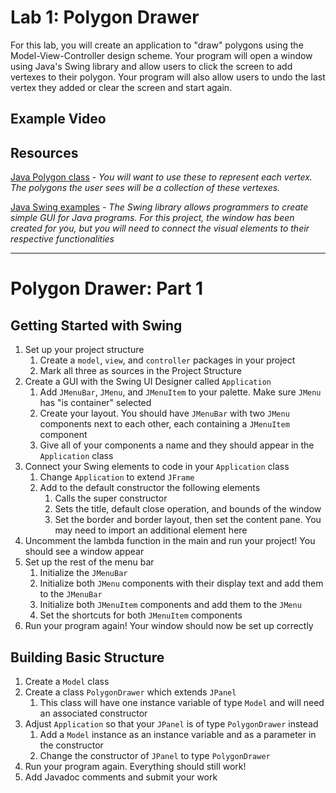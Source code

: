 # Lab 1: Polygon Drawer
For this lab, you will create an application to "draw" polygons using the Model-View-Controller design scheme. Your program will open a window using Java's Swing library and allow users to click the screen to add vertexes to their polygon. Your program will also allow users to undo the last vertex they added or clear the screen and start again.

## Example Video

## Resources
[Java Polygon class](https://docs.oracle.com/javase%2F7%2Fdocs%2Fapi%2F%2F/java/awt/Polygon.html) - *You will want to use these to represent each vertex. The polygons the user sees will be a collection of these vertexes.*

[Java Swing examples](http://www.java2s.com/Tutorials/Java/Swing.htm) - *The Swing library allows programmers to create simple GUI for Java programs. For this project, the window has been created for you, but you will need to connect the visual elements to their respective functionalities*

---

# Polygon Drawer: Part 1

## Getting Started with Swing
1. Set up your project structure
   1. Create a `model`, `view`, and `controller` packages in your project
   2. Mark all three as sources in the Project Structure
2. Create a GUI with the Swing UI Designer called `Application`
   1. Add `JMenuBar`, `JMenu`, and `JMenuItem` to your palette. Make sure `JMenu` has "is container" selected
   2. Create your layout. You should have `JMenuBar` with two `JMenu` components next to each other, each containing a `JMenuItem` component
   3. Give all of your components a name and they should appear in the `Application` class
3. Connect your Swing elements to code in your `Application` class
   1. Change `Application` to extend `JFrame`
   2. Add to the default constructor the following elements
      1. Calls the super constructor
      2. Sets the title, default close operation, and bounds of the window
      3. Set the border and border layout, then set the content pane. You may need to import an additional element here
4. Uncomment the lambda function in the main and run your project! You should see a window appear
5. Set up the rest of the menu bar
   1. Initialize the `JMenuBar`
   2. Initialize both `JMenu` components with their display text and add them to the `JMenuBar`
   3. Initialize both `JMenuItem` components and add them to the `JMenu`
   4. Set the shortcuts for both `JMenuItem` components
6. Run your program again! Your window should now be set up correctly

## Building Basic Structure
1. Create a `Model` class
2. Create a class `PolygonDrawer` which extends `JPanel`
   1. This class will have one instance variable of type `Model` and will need an associated constructor
3. Adjust `Application` so that your `JPanel` is of type `PolygonDrawer` instead
   1. Add a `Model` instance as an instance variable and as a parameter in the constructor
   2. Change the constructor of `JPanel` to type `PolygonDrawer`
4. Run your program again. Everything should still work!
5. Add Javadoc comments and submit your work

